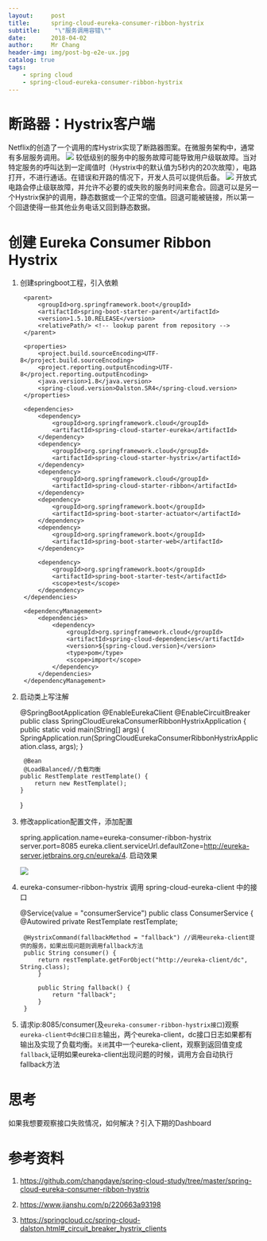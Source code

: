 ```yaml
---
layout:     post
title:     	spring-cloud-eureka-consumer-ribbon-hystrix
subtitle:    "\"服务调用容错\""
date:       2018-04-02
author:     Mr Chang
header-img: img/post-bg-e2e-ux.jpg
catalog: true
tags:
    - spring cloud
    - spring-cloud-eureka-consumer-ribbon-hystrix
---
```


# 断路器：Hystrix客户端
Netflix的创造了一个调用的库Hystrix实现了断路器图案。在微服务架构中，通常有多层服务调用。
![](https://cdn-blog.oss-cn-beijing.aliyuncs.com/18-3-29/50678168.jpg)
较低级别的服务中的服务故障可能导致用户级联故障。当对特定服务的呼叫达到一定阈值时（Hystrix中的默认值为5秒内的20次故障），电路打开，不进行通话。在错误和开路的情况下，开发人员可以提供后备。
![](https://cdn-blog.oss-cn-beijing.aliyuncs.com/18-3-29/35238150.jpg)
开放式电路会停止级联故障，并允许不必要的或失败的服务时间来愈合。回退可以是另一个Hystrix保护的调用，静态数据或一个正常的空值。回退可能被链接，所以第一个回退使得一些其他业务电话又回到静态数据。
# 创建 Eureka Consumer Ribbon Hystrix

1. 创建springboot工程，引入依赖

		<parent>
	        <groupId>org.springframework.boot</groupId>
	        <artifactId>spring-boot-starter-parent</artifactId>
	        <version>1.5.10.RELEASE</version>
	        <relativePath/> <!-- lookup parent from repository -->
	    </parent>
	
	    <properties>
	        <project.build.sourceEncoding>UTF-8</project.build.sourceEncoding>
	        <project.reporting.outputEncoding>UTF-8</project.reporting.outputEncoding>
	        <java.version>1.8</java.version>
	        <spring-cloud.version>Dalston.SR4</spring-cloud.version>
	    </properties>
	
	    <dependencies>
	        <dependency>
	            <groupId>org.springframework.cloud</groupId>
	            <artifactId>spring-cloud-starter-eureka</artifactId>
	        </dependency>
	        <dependency>
	            <groupId>org.springframework.cloud</groupId>
	            <artifactId>spring-cloud-starter-hystrix</artifactId>
	        </dependency>
	        <dependency>
	            <groupId>org.springframework.cloud</groupId>
	            <artifactId>spring-cloud-starter-ribbon</artifactId>
	        </dependency>
	        <dependency>
	            <groupId>org.springframework.boot</groupId>
	            <artifactId>spring-boot-starter-actuator</artifactId>
	        </dependency>
	        <dependency>
	            <groupId>org.springframework.boot</groupId>
	            <artifactId>spring-boot-starter-web</artifactId>
	        </dependency>
	
	        <dependency>
	            <groupId>org.springframework.boot</groupId>
	            <artifactId>spring-boot-starter-test</artifactId>
	            <scope>test</scope>
	        </dependency>
	    </dependencies>
	
	    <dependencyManagement>
	        <dependencies>
	            <dependency>
	                <groupId>org.springframework.cloud</groupId>
	                <artifactId>spring-cloud-dependencies</artifactId>
	                <version>${spring-cloud.version}</version>
	                <type>pom</type>
	                <scope>import</scope>
	            </dependency>
	        </dependencies>
	    </dependencyManagement>
	
2. 启动类上写注解

	@SpringBootApplication
   @EnableEurekaClient
   @EnableCircuitBreaker
   public class SpringCloudEurekaConsumerRibbonHystrixApplication {
   public static void main(String[] args) {
   SpringApplication.run(SpringCloudEurekaConsumerRibbonHystrixApplication.class, args);
   }
	
	    @Bean
	    @LoadBalanced//负载均衡
       public RestTemplate restTemplate() {
           return new RestTemplate();
       }
   }
3. 修改application配置文件，添加配置

   	spring.application.name=eureka-consumer-ribbon-hystrix
   	server.port=8085
   	eureka.client.serviceUrl.defaultZone=http://eureka-server.jetbrains.org.cn/eureka/4. 启动效果 

   ![](https://cdn-blog.oss-cn-beijing.aliyuncs.com/18-3-29/1264846.jpg)
5. eureka-consumer-ribbon-hystrix 调用 spring-cloud-eureka-client 中的接口

   	@Service(value = "consumerService")
   	public class ConsumerService {
   	    @Autowired
   	    private RestTemplate restTemplate;
   	
   	    @HystrixCommand(fallbackMethod = "fallback") //调用eureka-client提供的服务，如果出现问题则调用fallback方法
   	    public String consumer() {
   	        return restTemplate.getForObject("http://eureka-client/dc", String.class);
		    }
		
		    public String fallback() {
		        return "fallback";
		    }
		}
6. 请求ip:8085/consumer(及`eureka-consumer-ribbon-hystrix接口`)观察`eureka-client中dc接口日志`输出，两个eureka-client，dc接口日志如果都有输出及实现了负载均衡。`关闭`其中一个eureka-client，观察到返回值变成`fallback`,证明如果eureka-client出现问题的时候，调用方会自动执行fallback方法

# 思考

如果我想要观察接口失败情况，如何解决？引入下期的Dashboard


# 参考资料
   1. https://github.com/changdaye/spring-cloud-study/tree/master/spring-cloud-eureka-consumer-ribbon-hystrix
         
   2. https://www.jianshu.com/p/220663a93198
    
   3. https://springcloud.cc/spring-cloud-dalston.html#_circuit_breaker_hystrix_clients